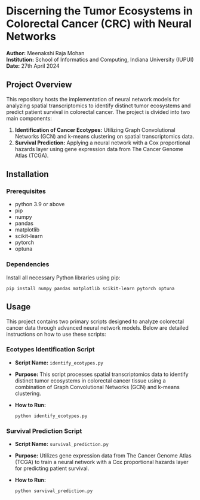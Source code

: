 # Discerning the Tumor Ecosystems in Colorectal Cancer (CRC) with Neural Networks

**Author:** Meenakshi Raja Mohan  
**Institution:** School of Informatics and Computing, Indiana University (IUPUI)  
**Date:** 27th April 2024

## Project Overview
This repository hosts the implementation of neural network models for analyzing spatial transcriptomics to identify distinct tumor ecosystems and predict patient survival in colorectal cancer. The project is divided into two main components:
1. **Identification of Cancer Ecotypes:** Utilizing Graph Convolutional Networks (GCN) and k-means clustering on spatial transcriptomics data.
2. **Survival Prediction:** Applying a neural network with a Cox proportional hazards layer using gene expression data from The Cancer Genome Atlas (TCGA).

## Installation

### Prerequisites
- python 3.9 or above
- pip
- numpy
- pandas
- matplotlib
- scikit-learn
- pytorch
- optuna

### Dependencies
Install all necessary Python libraries using pip:

` pip install numpy pandas matplotlib scikit-learn pytorch optuna `

## Usage

This project contains two primary scripts designed to analyze colorectal cancer data through advanced neural network models. Below are detailed instructions on how to use these scripts:

### Ecotypes Identification Script
- **Script Name:** `identify_ecotypes.py`
- **Purpose:** This script processes spatial transcriptomics data to identify distinct tumor ecosystems in colorectal cancer tissue using a combination of Graph Convolutional Networks (GCN) and k-means clustering.
- **How to Run:**
  
  ` python identify_ecotypes.py `
  
  
  
### Survival Prediction Script
- **Script Name:** `survival_prediction.py`
- **Purpose:** Utilizes gene expression data from The Cancer Genome Atlas (TCGA) to train a neural network with a Cox proportional hazards layer for predicting patient survival.
- **How to Run:**
  
  ` python survival_prediction.py `
